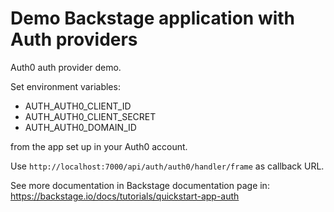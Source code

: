 # Demo Backstage application with Auth providers

Auth0 auth provider demo.

Set environment variables:
* AUTH_AUTH0_CLIENT_ID
* AUTH_AUTH0_CLIENT_SECRET
* AUTH_AUTH0_DOMAIN_ID

from the app set up in your Auth0 account.

Use `http://localhost:7000/api/auth/auth0/handler/frame` as callback URL.

See more documentation in Backstage documentation page in: https://backstage.io/docs/tutorials/quickstart-app-auth
